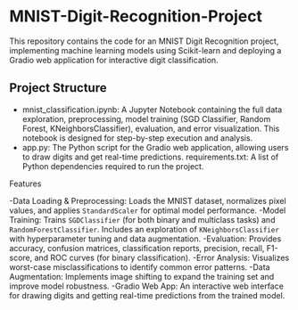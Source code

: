 # MNIST-Digit-Recognition-Project

This repository contains the code for an MNIST Digit Recognition project, implementing machine learning models using Scikit-learn and deploying a Gradio web application for interactive digit classification.

## Project Structure

- mnist_classification.ipynb: A Jupyter Notebook containing the full data exploration, preprocessing, model training (SGD Classifier, Random Forest, KNeighborsClassifier), evaluation, and error visualization. This notebook is designed for step-by-step execution and analysis.
- app.py: The Python script for the Gradio web application, allowing users to draw digits and get real-time predictions.
  requirements.txt: A list of Python dependencies required to run the project.

Features

-Data Loading & Preprocessing: Loads the MNIST dataset, normalizes pixel values, and applies `StandardScaler` for optimal model performance.
-Model Training: Trains `SGDClassifier` (for both binary and multiclass tasks) and `RandomForestClassifier`. Includes an exploration of `KNeighborsClassifier` with hyperparameter tuning and data augmentation.
-Evaluation:   Provides accuracy, confusion matrices, classification reports, precision, recall, F1-score, and ROC curves (for binary classification).
-Error Analysis:   Visualizes worst-case misclassifications to identify common error patterns.
-Data Augmentation:   Implements image shifting to expand the training set and improve model robustness.
-Gradio Web App:   An interactive web interface for drawing digits and getting real-time predictions from the trained model.

